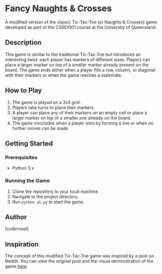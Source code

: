 
# Fancy Naughts & Crosses

A modified version of the classic Tic-Tac-Toe (or Naughts & Crosses) game developed as part of the CSSE1001 course at the University of Queensland.

## Description

This game is similar to the traditional Tic-Tac-Toe but introduces an interesting twist: each player has markers of different sizes. Players can place a larger marker on top of a smaller marker already present on the board. The game ends either when a player fills a row, column, or diagonal with their markers or when the game reaches a stalemate.

## How to Play

1. The game is played on a 3x3 grid.
2. Players take turns to place their markers.
3. A player can place any of their markers on an empty cell or place a larger marker on top of a smaller one already on the board.
4. The game concludes when a player wins by forming a line or when no further moves can be made.

## Getting Started

### Prerequisites

- Python 3.x

### Running the Game

1. Clone the repository to your local machine.
2. Navigate to the project directory.
3. Run `python a1.py` to start the game.

## Author

[codernoel]

## Inspiration

The concept of this modified Tic-Tac-Toe game was inspired by a post on Reddit. You can view the original post and the visual demonstration of the game [here](https://www.reddit.com/r/nextfuckinglevel/comments/nkupcu/upgraded_tic_tac_toe/).
